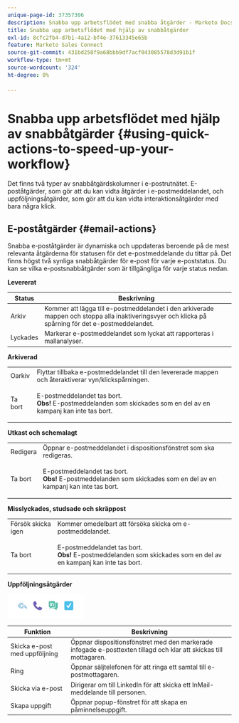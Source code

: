 ```yaml
---
unique-page-id: 37357306
description: Snabba upp arbetsflödet med snabba åtgärder - Marketo Docs - Produktdokumentation
title: Snabba upp arbetsflödet med hjälp av snabbåtgärder
exl-id: 8cfc2fb4-d7b1-4a12-bf4e-37613345e65b
feature: Marketo Sales Connect
source-git-commit: 431bd258f9a68bbb9df7acf043085578d3d91b1f
workflow-type: tm+mt
source-wordcount: '324'
ht-degree: 0%

---
```


# Snabba upp arbetsflödet med hjälp av snabbåtgärder {#using-quick-actions-to-speed-up-your-workflow}

Det finns två typer av snabbåtgärdskolumner i e-postrutnätet. E-poståtgärder, som gör att du kan vidta åtgärder i e-postmeddelandet, och uppföljningsåtgärder, som gör att du kan vidta interaktionsåtgärder med bara några klick.

## E-poståtgärder {#email-actions}

Snabba e-poståtgärder är dynamiska och uppdateras beroende på de mest relevanta åtgärderna för statusen för det e-postmeddelande du tittar på. Det finns högst två synliga snabbåtgärder för e-post för varje e-poststatus. Du kan se vilka e-postsnabbåtgärder som är tillgängliga för varje status nedan.

**Levererat**

| Status | Beskrivning |
|---|---|
| Arkiv | Kommer att lägga till e-postmeddelandet i den arkiverade mappen och stoppa alla inaktiveringsvyer och klicka på spårning för det e-postmeddelandet. |
| Lyckades | Markerar e-postmeddelandet som lyckat att rapporteras i mallanalyser. |

**Arkiverad**

<table> 
 <colgroup> 
  <col> 
  <col> 
 </colgroup> 
 <tbody> 
  <tr> 
   <td>Oarkiv</td> 
   <td>Flyttar tillbaka e-postmeddelandet till den levererade mappen och återaktiverar vyn/klickspårningen.</td> 
  </tr> 
  <tr> 
   <td>Ta bort</td> 
   <td><p>E-postmeddelandet tas bort.<br><strong>Obs!</strong> E-postmeddelanden som skickades som en del av en kampanj kan inte tas bort.</p></td> 
  </tr> 
 </tbody> 
</table>

**Utkast och schemalagt**

<table> 
 <colgroup> 
  <col> 
  <col> 
 </colgroup> 
 <tbody> 
  <tr> 
   <td>Redigera</td> 
   <td>Öppnar e-postmeddelandet i dispositionsfönstret som ska redigeras.</td> 
  </tr> 
  <tr> 
   <td>Ta bort</td> 
   <td><p>E-postmeddelandet tas bort.<br><strong>Obs!</strong> E-postmeddelanden som skickades som en del av en kampanj kan inte tas bort.</p></td> 
  </tr> 
 </tbody> 
</table>

**Misslyckades, studsade och skräppost**

<table> 
 <colgroup> 
  <col> 
  <col> 
 </colgroup> 
 <tbody> 
  <tr> 
   <td>Försök skicka igen</td> 
   <td>Kommer omedelbart att försöka skicka om e-postmeddelandet.</td> 
  </tr> 
  <tr> 
   <td>Ta bort</td> 
   <td><p>E-postmeddelandet tas bort.<br><strong>Obs!</strong> E-postmeddelanden som skickades som en del av en kampanj kan inte tas bort.</p></td> 
  </tr> 
 </tbody> 
</table>

**Uppföljningsåtgärder**

![](assets/using-quick-actions-to-speed-up-your-workflow-1.png)

| Funktion | Beskrivning |
|---|---|
| Skicka e-post med uppföljning | Öppnar dispositionsfönstret med den markerade infogade e-posttexten tillagd och klar att skickas till mottagaren. |
| Ring | Öppnar säljtelefonen för att ringa ett samtal till e-postmottagaren. |
| Skicka via e-post | Dirigerar om till LinkedIn för att skicka ett InMail-meddelande till personen. |
| Skapa uppgift | Öppnar popup-fönstret för att skapa en påminnelseuppgift. |

